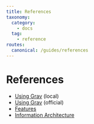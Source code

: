 ```yaml
---
title: References
taxonomy:
  category: 
    - docs
  tag:
    - reference
routes:
  canonical: /guides/references
---
```

# References

* [Using Grav](00.using-grav) (local)
* [Using Grav](https://learn.getgrav.org/basics/getting-help) (official)
* [Features](/features/features/solution)
* [Information Architecture](/features/information-architecture/solution)
